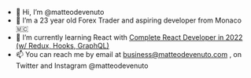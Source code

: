 - 👋 Hi, I’m @matteodevenuto
- 👀 I’m a 23 year old Forex Trader and aspiring developer from Monaco 🇲🇨
- 🌱 I’m currently learning React with [Complete React Developer in 2022 (w/ Redux, Hooks, GraphQL)](https://www.udemy.com/course/complete-react-developer-zero-to-mastery/)
- 📫 You can reach me by email at business@matteodevenuto.com , on Twitter and Instagram @matteodevenuto

<!---
matteodevenuto/matteodevenuto is a ✨ special ✨ repository because its `README.md` (this file) appears on your GitHub profile.
You can click the Preview link to take a look at your changes.
--->
